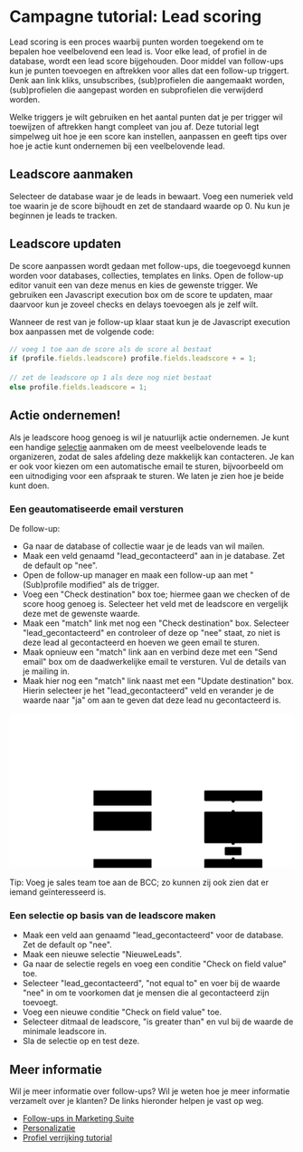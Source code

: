 # Campagne tutorial: Lead scoring

Lead scoring is een proces waarbij punten worden toegekend om te bepalen 
hoe veelbelovend een lead is. Voor elke lead, of profiel in de database, 
wordt een lead score bijgehouden. Door middel van follow-ups kun je punten 
toevoegen en aftrekken voor alles dat een follow-up triggert. Denk aan 
link kliks, unsubscribes, (sub)profielen die aangemaakt worden, (sub)profielen 
die aangepast worden en subprofielen die verwijderd worden. 

Welke triggers je wilt gebruiken en het aantal punten dat je per trigger 
wil toewijzen of aftrekken hangt compleet van jou af. Deze tutorial legt 
simpelweg uit hoe je een score kan instellen, aanpassen en geeft tips 
over hoe je actie kunt ondernemen bij een veelbelovende lead.

## Leadscore aanmaken

Selecteer de database waar je de leads in bewaart. Voeg een numeriek 
veld toe waarin je de score bijhoudt en zet de standaard waarde op 0. 
Nu kun je beginnen je leads te tracken.

## Leadscore updaten

De score aanpassen wordt gedaan met follow-ups, die toegevoegd kunnen worden 
voor databases, collecties, templates en links. Open de follow-up editor 
vanuit een van deze menus en kies de gewenste trigger. We gebruiken een 
Javascript execution box om de score te updaten, maar daarvoor kun je 
zoveel checks en delays toevoegen als je zelf wilt.

Wanneer de rest van je follow-up klaar staat kun je de Javascript 
execution box aanpassen met de volgende code:

```Javascript
// voeg 1 toe aan de score als de score al bestaat
if (profile.fields.leadscore) profile.fields.leadscore + = 1;
 
// zet de leadscore op 1 als deze nog niet bestaat
else profile.fields.leadscore = 1;
```

## Actie ondernemen!

Als je leadscore hoog genoeg is wil je natuurlijk actie ondernemen. Je kunt 
een handige [selectie](./selections-introduction) aanmaken om de meest 
veelbelovende leads te organizeren, zodat de sales afdeling deze makkelijk 
kan contacteren. Je kan er ook voor kiezen om een automatische email te sturen, 
bijvoorbeeld om een uitnodiging voor een afspraak te sturen. We laten je 
zien hoe je beide kunt doen.

### Een geautomatiseerde email versturen

De follow-up:
- Ga naar de database of collectie waar je de leads van wil mailen.
- Maak een veld genaamd "lead_gecontacteerd" aan in je database. Zet de 
default op "nee".
- Open de follow-up manager en maak een follow-up aan met "(Sub)profile 
modified" als de trigger. 
- Voeg een "Check destination" box toe; hiermee gaan we checken of de score 
hoog genoeg is. Selecteer het veld met de leadscore en vergelijk deze met 
de gewenste waarde.
- Maak een "match" link met nog een "Check destination" box. Selecteer 
"lead_gecontacteerd" en controleer of deze op "nee" staat, zo niet is deze 
lead al gecontacteerd en hoeven we geen email te sturen.
- Maak opnieuw een "match" link aan en verbind deze met een "Send email" 
box om de daadwerkelijke email te versturen. Vul de details van je mailing 
in.
- Maak hier nog een "match" link naast met een "Update destination" box. 
Hierin selecteer je het "lead_gecontacteerd" veld en verander je de waarde 
naar "ja" om aan te geven dat deze lead nu gecontacteerd is.

![Follow-up in de editor](../images/campaign-tutorial-lead-scoring-nl.svg)

Tip: Voeg je sales team toe aan de BCC; zo kunnen zij ook zien dat er 
iemand geïnteresseerd is.

### Een selectie op basis van de leadscore maken

* Maak een veld aan genaamd "lead_gecontacteerd" voor de database. Zet de 
default op "nee".
* Maak een nieuwe selectie "NieuweLeads".
* Ga naar de selectie regels en voeg een conditie "Check on field value" 
toe. 
* Selecteer "lead_gecontacteerd", "not equal to" en voer bij de waarde 
"nee" in om te voorkomen dat je mensen die al gecontacteerd zijn toevoegt. 
* Voeg een nieuwe conditie "Check on field value" toe. 
* Selecteer ditmaal de leadscore, "is greater than" en vul bij de waarde 
de minimale leadscore in.
* Sla de selectie op en test deze.

## Meer informatie 

Wil je meer informatie over follow-ups? Wil je weten hoe je meer 
informatie verzamelt over je klanten? 
De links hieronder helpen je vast op weg. 

* [Follow-ups in Marketing Suite](./follow-up-manager-ms)
* [Personalizatie](./personalization)
* [Profiel verrijking tutorial](./campaign-tutorial-profile-enrichment)
